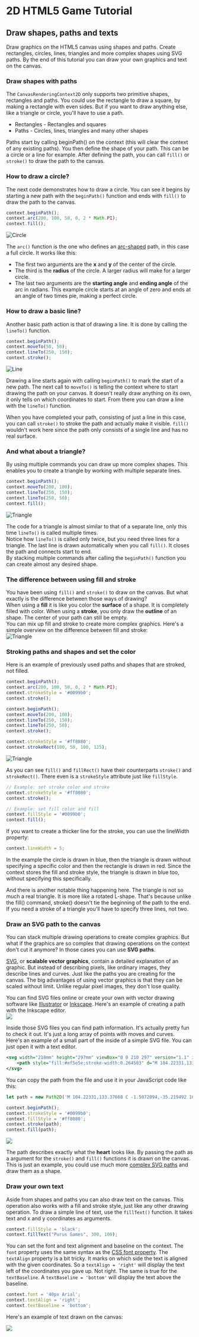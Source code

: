 # 2D HTML5 Game Tutorial
## Draw shapes, paths and texts

Draw graphics on the HTML5 canvas using shapes and paths. Create rectangles, circles, lines, triangles and more complex shapes using SVG paths. By the end of this tutorial you can draw your own graphics and text on the canvas.

### Draw shapes with paths
The ```CanvasRenderingContext2D``` only supports two primitive shapes, rectangles and paths. You could use the rectangle to draw a square, by making a rectangle with even sides. But if you want to draw anything else, like a triangle or circle, you'll have to use a path.
* Rectangles - Rectangles and squares
* Paths - Circles, lines, triangles and many other shapes

Paths start by calling beginPath() on the context (this will clear the context of any existing paths). You then define the shape of your path. This can be a circle or a line for example. After defining the path, you can call ```fill()``` or ```stroke()``` to draw the path to the canvas.

### How to draw a circle?
The next code demonstrates how to draw a circle. You can see it begins by starting a new path with the ```beginPath()``` function and ends with ```fill()``` to draw the path to the canvas.
```javascript
context.beginPath();
context.arc(200, 100, 50, 0, 2 * Math.PI);
context.fill();
```
![Circle](resources/draw-shapes-circle.png)

The ```arc()``` function is the one who defines an [arc-shaped](https://www.mathopenref.com/arc.html) path, in this case a full circle. It works like this:
* The first two arguments are the **x** and **y** of the center of the circle.
* The third is the **radius** of the circle. A larger radius will make for a larger circle.
* The last two arguments are the **starting angle** and **ending angle** of the arc in radians. This example circle starts at an angle of zero and ends at an angle of two times pie, making a perfect circle.

### How to draw a basic line?
Another basic path action is that of drawing a line. It is done by calling the ```lineTo()``` function.
```javascript
context.beginPath();
context.moveTo(50, 50);
context.lineTo(250, 150);
context.stroke();
```
![Line](resources/draw-shapes-line.png)

Drawing a line starts again with calling ```beginPath()``` to mark the start of a new path. The next call to ```moveTo()``` is telling the context where to start drawing the path on your canvas. It doesn't really draw anything on its own, it only tells on which coordinates to start. From there you can draw a line with the ```lineTo()``` function.<br/>

When you have completed your path, consisting of just a line in this case, you can call ```stroke()``` to stroke the path and actually make it visible. ```fill()``` wouldn't work here since the path only consists of a single line and has no real surface.

### And what about a triangle?
By using multiple commands you can draw up more complex shapes. This enables you to create a triangle by working with multiple separate lines.
```javascript
context.beginPath();
context.moveTo(200, 100);
context.lineTo(250, 150);
context.lineTo(250, 50);
context.fill();
```
![Triangle](resources/draw-shapes-triangle.png)

The code for a triangle is almost similar to that of a separate line, only this time ```lineTo()``` is called multiple times.<br/>
Notice how ```lineTo()``` is called only twice, but you need three lines for a triangle. The last line is drawn automatically when you call ```fill()```. It closes the path and connects start to end.<br/>
By stacking multiple commands after calling the ```beginPath()``` function you can create almost any desired shape.

### The difference between using fill and stroke
You have been using ```fill()``` and ```stroke()``` to draw on the canvas. But what exactly is the difference between those ways of drawing?<br/>
When using a **fill** it is like you color the **surface** of a shape. It is completely filled with color. When using a **stroke**, you only draw the **outline** of an shape. The center of your path can still be empty.<br/>
You can mix up fill and stroke to create more complex graphics. Here's a simple overview on the difference between fill and stroke:<br/>
![Triangle](resources/draw-shapes-fill-stroke.jpg)

### Stroking paths and shapes and set the color
Here is an example of previously used paths and shapes that are stroked, not filled.
```javascript
context.beginPath();
context.arc(200, 100, 50, 0, 2 * Math.PI);
context.strokeStyle = '#0099b0';
context.stroke();

context.beginPath();
context.moveTo(200, 100);
context.lineTo(250, 150);
context.lineTo(250, 50);
context.stroke();

context.strokeStyle = '#ff8080';
context.strokeRect(100, 50, 100, 125);
```
![Triangle](resources/draw-shapes-stroking.png)

As you can see ```fill()``` and ```fillRect()``` have their counterparts ```stroke()``` and ```strokeRect()```. There even is a ```strokeStyle``` attribute just like ```fillStyle```.
```javascript
// Example: set stroke color and stroke
context.strokeStyle = '#ff8080';
context.stroke();

// Example: set fill color and fill
context.fillStyle = '#0099b0';
context.fill();
```
If you want to create a thicker line for the stroke, you can use the lineWidth property:
```javascript
context.lineWidth = 5;
```
In the example the circle is drawn in blue, then the triangle is drawn without specifying a specific color and then the rectangle is drawn in red. Since the context stores the fill and stroke style, the triangle is drawn in blue too, without specifying this specifically.<br/>

And there is another notable thing happening here. The triangle is not so much a real triangle. It is more like a rotated L-shape. That's because unlike the fill() command, stroke() doesn't tie the beginning of the path to the end. If you need a stroke of a triangle you'll have to specify three lines, not two.

### Draw an SVG path to the canvas
You can stack multiple drawing operations to create complex graphics. But what if the graphics are so complex that drawing operations on the context don't cut it anymore? In those cases you can use **SVG paths**.<br/>

[SVG](https://www.sitepoint.com/svg-101-what-is-svg/), or **scalable vector graphics**, contain a detailed explanation of an graphic. But instead of describing pixels, like ordinary images, they describe lines and curves. Just like the paths you are creating for the canvas. The big advantages of using vector graphics is that they can be scaled without limit. Unlike regular pixel images, they don't lose quality.

You can find SVG files online or create your own with vector drawing software like [Illustrator](https://www.adobe.com/products/illustrator.html) or [Inkscape](https://inkscape.org). Here's an example of creating a path with the Inkscape editor.<br/>
![](resources/draw-shapes-svg-1.jpg)

Inside those SVG files you can find path information. It's actually pretty fun to check it out. It's just a long array of points with moves and curves.<br/>
Here's an example of a small part of the inside of a simple SVG file. You can just open it with a text editor.
```xml
<svg width="210mm" height="297mm" viewBox="0 0 210 297" version="1.1" id="svg1" inkscape:version="1.3.2 (091e20e, 2023-11-25)" sodipodi:docname="drawing.svg" xmlns:inkscape="http://www.inkscape.org/namespaces/inkscape" xmlns:sodipodi="http://sodipodi.sourceforge.net/DTD/sodipodi-0.dtd" xmlns="http://www.w3.org/2000/svg" xmlns:svg="http://www.w3.org/2000/svg">
    <path style="fill:#ef5e5e;stroke-width:0.264583" d="M 104.22331,133.37668 C -1.5072094,-35.219492 103.13006,33.890796 103.13006,33.890796 c 0,0 101.73939,-69.935966 1.09325,99.485884 z" id="path1" />
</svg>
```
You can copy the path from the file and use it in your JavaScript code like this:
```javascript
let path = new Path2D('M 104.22331,133.37668 C -1.5072094,-35.219492 103.13006,33.890796 103.13006,33.890796 c 0,0 101.73939,-69.935966 1.09325,99.485884 z');

context.beginPath();
context.strokeStyle = '#0099b0';
context.fillStyle = '#ff8080';
context.stroke(path);
context.fill(path);
```

![](resources/draw-shapes-svg-2.png)

The path describes exactly what the **heart** looks like. By passing the path as a argument for the ```stroke()``` and ```fill()``` functions it is drawn on the canvas. This is just an example, you could use much more [complex SVG paths](https://www.flaticon.com) and draw them as a shape.

### Draw your own text
Aside from shapes and paths you can also draw text on the canvas. This operation also works with a fill and stroke style, just like any other drawing operation. To draw a simple line of text, use the ```fillText()``` function. It takes text and x and y coordinates as arguments.
```javascript
context.fillStyle = 'black';
context.fillText("Purus Games", 300, 100);
```
You can set the font and text alignment and baseline on the context. The ```font``` property uses the same syntax as the [CSS font property](https://www.w3schools.com/cssref/pr_font_font.php). The ```textAlign``` property is a bit tricky. It marks on which side the text is aligned with the given coordinates. So a ```textAlign = 'right'``` will display the text left of the coordinates you gave up. Not right. The same is true for the ```textBaseline```. A ```textBaseline = 'bottom'``` will display the text above the baseline.
```javascript
context.font = '40px Arial';
context.textAlign = 'right';
context.textBaseline = 'bottom';
```
Here's an example of text drawn on the canvas:

![](resources/draw-shapes-text.png)
